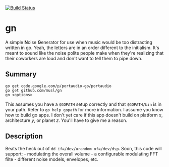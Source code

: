 [![Build Status](https://travis-ci.org/musl/gn.svg?branch=master)](https://travis-ci.org/musl/gn)

# gn
A simple **N**oise **G**enerator for use when music would be too distracting written in go.  Yeah, the letters are in an order different to the initialism.  It's meant to sound like the noise polite people make when they're realizing that their coworkers are loud and don't want to tell them to pipe down.

Summary
-------
    go get code.google.com/p/portaudio-go/portaudio
    go get github.com/musl/gn
    gn <options>

This assumes you have a `$GOPATH` setup correctly and that `$GOPATH/bin` is in your path.  Refer to `go help gopath` for more information.  I assume you know how to build go apps.  I don't yet care if this app doesn't build on platform *x*, architecture *y*, or planet *z*.  You'll have to give me a reason.
  
Description
-----------
Beats the heck out of `dd if=/dev/urandom of=/dev/dsp`. Soon, this code will support:
	- modulating the overall volume
	- a configurable modulating FFT filte
	- different noise models, envelopes, etc.

